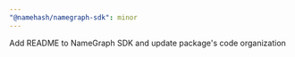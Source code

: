```yaml
---
"@namehash/namegraph-sdk": minor
---
```


Add README to NameGraph SDK and update package's code organization
